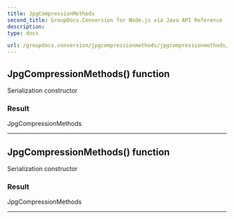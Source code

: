 ```yaml
---
title: JpgCompressionMethods
second_title: GroupDocs.Conversion for Node.js via Java API Reference
description: 
type: docs

url: /groupdocs.conversion/jpgcompressionmethods/jpgcompressionmethods/
---
```


## JpgCompressionMethods() function
Serialization constructor

### Result
JpgCompressionMethods


---


## JpgCompressionMethods() function
Serialization constructor

### Result
JpgCompressionMethods


---


